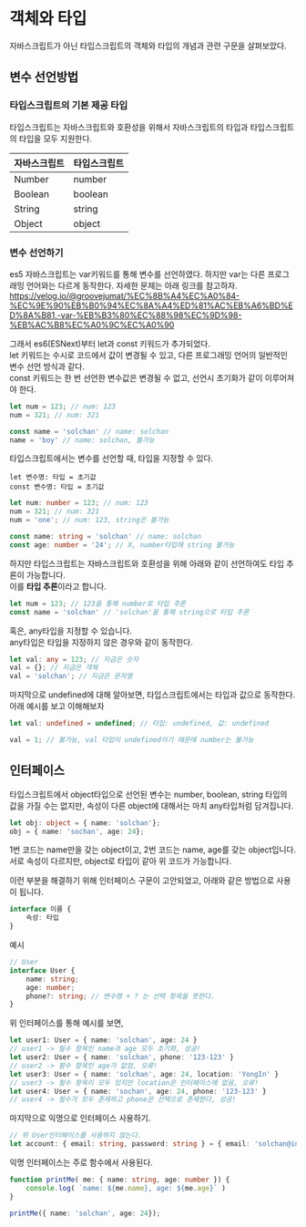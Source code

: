 # 객체와 타입

자바스크립트가 아닌 타입스크립트의 객체와 타입의 개념과 관련 구문을 살펴보았다.

## 변수 선언방법

### 타입스크립트의 기본 제공 타입  
  
타입스크립트는 자바스크립트와 호환성을 위해서 자바스크립트의 타입과 타입스크립트의 타입을 모두 지원한다.

|자바스크립트|타입스크립트|  
|-|-|
|Number|number|
|Boolean|boolean|
|String|string|
|Object|object|

### 변수 선언하기
es5 자바스크립트는 var키워드를 통해 변수를 선언하였다. 하지만 var는 다른 프로그래밍 언어와는 다르게 동작한다. 자세한 문제는 아래 링크를 참고하자.
https://velog.io/@groovejumat/%EC%8B%A4%EC%A0%84-%EC%9E%90%EB%B0%94%EC%8A%A4%ED%81%AC%EB%A6%BD%ED%8A%B81.-var-%EB%B3%80%EC%88%98%EC%9D%98-%EB%AC%B8%EC%A0%9C%EC%A0%90

그래서 es6(ESNext)부터 let과 const 키워드가 추가되었다.  
let 키워드는 수시로 코드에서 값이 변경될 수 있고, 다른 프로그래밍 언어의 일반적인 변수 선언 방식과 같다.  
const 키워드는 한 번 선언한 변수값은 변경될 수 없고, 선언시 초기화가 같이 이루어져야 한다.  
```javascript
let num = 123; // num: 123
num = 321; // num: 321

const name = 'solchan' // name: solchan
name = 'boy' // name: solchan, 불가능
```

타입스크립트에서는 변수를 선언할 때, 타입을 지정할 수 있다.  
``` 
let 변수명: 타입 = 초기값
const 변수명: 타입 = 초기값
```
```typescript
let num: number = 123; // num: 123
num = 321; // num: 321
num = 'one'; // num: 123, string은 불가능

const name: string = 'solchan' // name: solchan
const age: number = '24'; // X, number타입에 string 불가능
```
하지만 타입스크립트는 자바스크립트와 호환성을 위해 아래와 같이 선언하여도 타입 추론이 가능합니다.  
이를 **타입 추론**이라고 합니다.
```typescript
let num = 123; // 123을 통해 number로 타입 추론
const name = 'solchan' // 'solchan'을 통해 string으로 타입 추론
```

혹은, any타입을 지정할 수 있습니다.  
any타입은 타입을 지정하지 않은 경우와 같이 동작한다.
```typescript
let val: any = 123; // 지금은 숫자
val = {}; // 지금은 객체
val = 'solchan'; // 지금은 문자열
```

마지막으로 undefined에 대해 알아보면, 타입스크립트에서는 타입과 값으로 동작한다.  
아래 예시를 보고 이해해보자
```typescript
let val: undefined = undefined; // 타입: undefined, 값: undefined

val = 1; // 불가능, val 타입이 undefined이기 때문에 number는 불가능
```

## 인터페이스

타입스크립트에서 object타입으로 선언된 변수는 number, boolean, string 타입의 값을 가질 수는 없지만, 속성이 다른 object에 대해서는 마치 any타입처럼 담겨집니다.
```typescript
let obj: object = { name: 'solchan'};
obj = { name: 'sochan', age: 24};
```
1번 코드는 name만을 갖는 object이고, 2번 코드는 name, age를 갖는 object입니다. 서로 속성이 다르지만, object로 타입이 같아 위 코드가 가능합니다.    

이런 부분을 해결하기 위해 인터페이스 구문이 고안되었고, 아래와 같은 방법으로 사용이 됩니다.
```typescript
interface 이름 {
    속성: 타입
}
```
예시
```typescript
// User
interface User {
    name: string;
    age: number;
    phone?: string; // 변수명 + ? 는 선택 항목을 뜻한다.
}
```
위 인터페이스를 통해 예시를 보면,
```typescript
let user1: User = { name: 'solchan', age: 24 }
// user1 -> 필수 항목인 name과 age 모두 초기화, 성공!
let user2: User = { name: 'solchan', phone: '123-123' }
// user2 -> 팔수 항목인 age가 없엄, 오류!
let user3: User = { name: 'solchan', age: 24, location: 'YongIn' }
// user3 -> 필수 항목이 모두 있지만 location은 인터페이스에 없음, 오류!
let user4: User = { name: 'sochan', age: 24, phone: '123-123' }
// user4 -> 필수가 모두 존재하고 phone은 선택으로 존재한다, 성공!
```

마지막으로 익명으로 인터페이스 사용하기.  
```typescript
// 위 User인터페이스를 사용하지 않는다.
let account: { email: string, password: string } = { email: 'solchan@interface.hello', password: 'typescript' }
```
익명 인터페이스는 주로 함수에서 사용된다.
```typescript
function printMe( me: { name: string, age: number }) {
    console.log( `name: ${me.name}, age: ${me.age}` )
}

printMe({ name: 'solchan', age: 24});
```